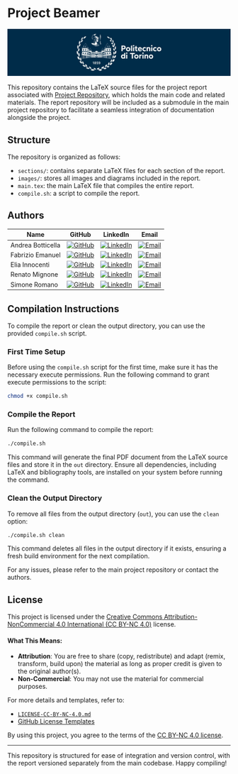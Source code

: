 # Project Beamer

![polito](resources/logo_polito.jpg)

This repository contains the LaTeX source files for the project report associated with
[Project Repository](https://github.com/neo-CAOS/), which holds the main code and related materials.
The report repository will be included as a submodule in the main project repository to facilitate
a seamless integration of documentation alongside the project.

## Structure

The repository is organized as follows:

- `sections/`: contains separate LaTeX files for each section of the report.
- `images/`: stores all images and diagrams included in the report.
- `main.tex`: the main LaTeX file that compiles the entire report.
- `compile.sh`: a script to compile the report.

## Authors

| Name              | GitHub                                                                                                               | LinkedIn                                                                                                                                  | Email                                                                                                            |
| ----------------- | -------------------------------------------------------------------------------------------------------------------- | ----------------------------------------------------------------------------------------------------------------------------------------- | ---------------------------------------------------------------------------------------------------------------- |
| Andrea Botticella | [![GitHub](https://img.shields.io/badge/GitHub-Profile-informational?logo=github)](https://github.com/Botti01)       | [![LinkedIn](https://img.shields.io/badge/LinkedIn-Profile-blue?logo=linkedin)](https://www.linkedin.com/in/andrea-botticella-353169293/) | [![Email](https://img.shields.io/badge/Email-Send-blue?logo=gmail)](mailto:andrea.botticella@studenti.polito.it) |
| Fabrizio Emanuel  | [![GitHub](https://img.shields.io/badge/GitHub-Profile-informational?logo=github)](https://github.com/briss01)       | [![LinkedIn](https://img.shields.io/badge/LinkedIn-Profile-blue?logo=linkedin)](https://www.linkedin.com/in/fabrizio-emanuel-b57a28237/)  | [![Email](https://img.shields.io/badge/Email-Send-blue?logo=gmail)](mailto:fabrizio.emanuel@studenti.polito.it)  |
| Elia Innocenti    | [![GitHub](https://img.shields.io/badge/GitHub-Profile-informational?logo=github)](https://github.com/eliainnocenti) | [![LinkedIn](https://img.shields.io/badge/LinkedIn-Profile-blue?logo=linkedin)](https://www.linkedin.com/in/eliainnocenti/)               | [![Email](https://img.shields.io/badge/Email-Send-blue?logo=gmail)](mailto:elia.innocenti@studenti.polito.it)    |
| Renato Mignone    | [![GitHub](https://img.shields.io/badge/GitHub-Profile-informational?logo=github)](https://github.com/RenatoMignone) | [![LinkedIn](https://img.shields.io/badge/LinkedIn-Profile-blue?logo=linkedin)](https://www.linkedin.com/in/renato-mignone/)              | [![Email](https://img.shields.io/badge/Email-Send-blue?logo=gmail)](mailto:renato.mignone@studenti.polito.it)    |
| Simone Romano     | [![GitHub](https://img.shields.io/badge/GitHub-Profile-informational?logo=github)](https://github.com/sroman0)       | [![LinkedIn](https://img.shields.io/badge/LinkedIn-Profile-blue?logo=linkedin)](https://www.linkedin.com/in/simone-romano-383277307/)     | [![Email](https://img.shields.io/badge/Email-Send-blue?logo=gmail)](mailto:simone.romano@studenti.polito.it)     |

## Compilation Instructions

To compile the report or clean the output directory, you can use the provided `compile.sh` script.

### First Time Setup

Before using the `compile.sh` script for the first time, make sure it has the necessary execute permissions. Run the following command to grant execute permissions to the script:

```bash
chmod +x compile.sh
```

### Compile the Report

Run the following command to compile the report:

```bash
./compile.sh
```

This command will generate the final PDF document from the LaTeX source files and store it in the `out` directory. Ensure all dependencies, including LaTeX and bibliography tools, are installed on your system before running the command.

### Clean the Output Directory

To remove all files from the output directory (`out`), you can use the `clean` option:

```bash
./compile.sh clean
```

This command deletes all files in the output directory if it exists, ensuring a fresh build environment for the next compilation.

For any issues, please refer to the main project repository or contact the authors.

## License

This project is licensed under the [Creative Commons Attribution-NonCommercial 4.0 International (CC BY-NC 4.0)](https://creativecommons.org/licenses/by-nc/4.0/) license.

#### What This Means:

- **Attribution**: You are free to share (copy, redistribute) and adapt (remix, transform, build upon) the material as long as proper credit is given to the original author(s). 
- **Non-Commercial**: You may not use the material for commercial purposes.

For more details and templates, refer to:
- [`LICENSE-CC-BY-NC-4.0.md`](resources/LICENSE-CC-BY-NC-4.0.md)
- [GitHub License Templates](https://github.com/Gibberlings3/GitHub-Templates/tree/master/License-Templates)

By using this project, you agree to the terms of the [CC BY-NC 4.0 license](https://creativecommons.org/licenses/by-nc/4.0/).

---

This repository is structured for ease of integration and version control, with the report versioned separately from the main codebase. Happy compiling!
